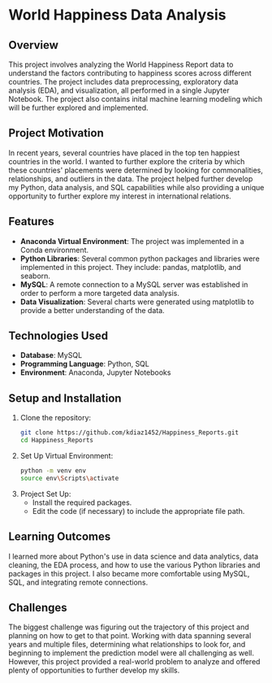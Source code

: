# World Happiness Data Analysis

## Overview
This project involves analyzing the World Happiness Report data to understand the factors contributing to happiness scores across different countries. The project includes data preprocessing, exploratory data analysis (EDA), and visualization, all performed in a single Jupyter Notebook. The project also contains inital machine learning modeling which will be further explored and implemented.

## Project Motivation
In recent years, several countries have placed in the top ten happiest countries in the world. I wanted to further explore the criteria by which these countries' placements were determined by looking for commonalities, relationships, and outliers in the data. The project helped further develop my Python, data analysis, and SQL capabilities while also providing a unique opportunity to further explore my interest in international relations. 

## Features
- **Anaconda Virtual Environment**: The project was implemented in a Conda environment.
- **Python Libraries**: Several common python packages and libraries were implemented in this project. They include: pandas, matplotlib, and seaborn.
- **MySQL**: A remote connection to a MySQL server was established in order to perform a more targeted data analysis.
- **Data Visualization**: Several charts were generated using matplotlib to provide a better understanding of the data.

## Technologies Used
- **Database**: MySQL
- **Programming Language**: Python, SQL
- **Environment**: Anaconda, Jupyter Notebooks

## Setup and Installation
1. Clone the repository:
   ```sh
   git clone https://github.com/kdiaz1452/Happiness_Reports.git
   cd Happiness_Reports
   ```
2. Set Up Virtual Environment:
   ```sh
   python -m venv env
   source env\Scripts\activate
   ```
3. Project Set Up:
   - Install the required packages.
   - Edit the code (if necessary) to include the appropriate file path.

## Learning Outcomes
I learned more about Python's use in data science and data analytics, data cleaning, the EDA process, and how to use the various Python libraries and packages in this project. I also became more comfortable using MySQL, SQL, and integrating remote connections. 

## Challenges
The biggest challenge was figuring out the trajectory of this project and planning on how to get to that point. Working with data spanning several years and multiple files, determining what relationships to look for, and beginning to implement the prediction model were all challenging as well. However, this project provided a real-world problem to analyze and offered plenty of opportunities to further develop my skills. 
